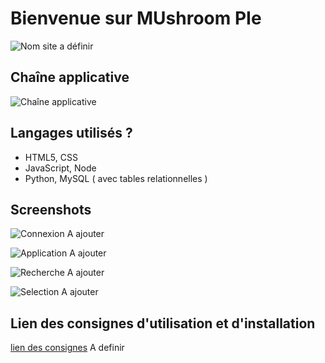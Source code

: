 # Bienvenue sur MUshroom PIe

![Nom site a définir](https://cdn.discordapp.com/attachments/1092361026437120070/1151140081692839977/OIG.jpg)

## Chaîne applicative
![Chaîne applicative](https://cdn.discordapp.com/attachments/1092361026437120070/1151141655043379210/image.png)

## Langages utilisés ?

+ HTML5, CSS
+ JavaScript, Node
+ Python, MySQL ( avec tables relationnelles )

## Screenshots 

![Connexion]() A ajouter

![Application]() A ajouter

![Recherche]() A ajouter

![Selection]() A ajouter

## Lien des consignes d'utilisation et d'installation
[lien des consignes]() A definir